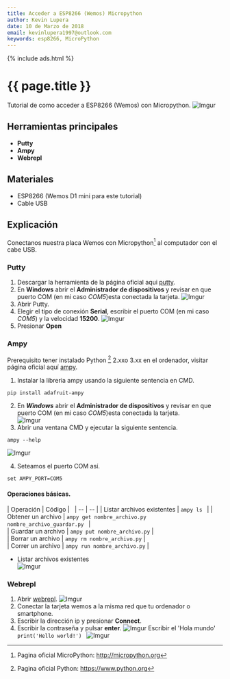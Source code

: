 ```yaml
---
title: Acceder a ESP8266 (Wemos) Micropython
author: Kevin Lupera
date: 10 de Marzo de 2018
email: kevinlupera1997@outlook.com
keywords: esp8266, MicroPython
---
```

{% include ads.html %}

# {{ page.title }}

Tutorial de como acceder a ESP8266 (Wemos) con Micropython.
![Imgur](https://i.imgur.com/otDSUoE.jpg)
## Herramientas principales
- **Putty**
- **Ampy**
- **Webrepl**

## Materiales 
- ESP8266 (Wemos D1 mini para este tutorial)
- Cable USB

## Explicación

Conectanos nuestra placa Wemos con Micropython[^MicroPython] al computador con el cabe USB.
### Putty
1. Descargar la herramienta de la página oficial aqui [putty].
2. En **Windows** abrir el **Administrador de dispositivos** y revisar en que puerto COM (en mi caso *COM5*)esta conectada la tarjeta.
![Imgur](https://i.imgur.com/P0bD1vp.png)
3. Abrir Putty.
4. Elegir el tipo de conexión **Serial**, escribir el puerto COM (en mi caso *COM5*) y la velocidad **15200**.
![Imgur](https://i.imgur.com/33iAq0w.png)
5. Presionar **Open**


### Ampy
Prerequisito tener instalado Python [^Python] 2.xxo 3.xx en el ordenador, visitar página oficial aquí [ampy].  

1. Instalar la libreria ampy usando la siguiente sentencia en CMD.  
```
pip install adafruit-ampy
```
2. En ***Windows*** abrir el **Administrador de dispositivos** y revisar en que puerto COM (en mi caso *COM5*)esta conectada la tarjeta.  
![Imgur](https://i.imgur.com/P0bD1vp.png)
3. Abrir una ventana CMD y ejecutar la siguiente sentencia.  
```
ampy --help
```  

![Imgur](https://i.imgur.com/ZlvWuKy.png)

4. Seteamos el puerto COM así.   
```
set AMPY_PORT=COM5
```  

#### Operaciones básicas.  
| Operación | Código |   
| -- | -- | 
| Listar archivos existentes | ```ampy ls ``` | 
| Obtener un archivo  | ```ampy get nombre_archivo.py nombre_archivo_guardar.py ``` |  
| Guardar un archivo  | ```ampy put nombre_archivo.py``` |  
| Borrar un archivo  | ```ampy rm nombre_archivo.py``` |  
| Correr un archivo  | ```ampy run nombre_archivo.py``` |  
- Listar archivos existentes  
![Imgur](https://i.imgur.com/lxRGSCv.png)


### Webrepl
1. Abrir [webrepl].
![Imgur](https://i.imgur.com/Rr4QAZR.png)
2. Conectar la tarjeta wemos a la misma red que tu ordenador o smartphone.
3. Escribir la dirección ip y presionar **Connect**.
4. Escribir la contraseña y pulsar **enter**.
![Imgur](https://i.imgur.com/RiUJpKp.png) 
Escribir el 'Hola mundo' ```print('Hello world!') ```
![Imgur](https://i.imgur.com/HYaSWcI.png)

[putty]: https://www.putty.org/
[ampy]: https://learn.adafruit.com/micropython-basics-load-files-and-run-code/install-ampy
[webrepl]: https://micropython.org/webrepl/

[^MicroPython]:  Pagina oficial MicroPython: <http://micropython.org>
[^Python]:  Pagina oficial Python: <https://www.python.org>
